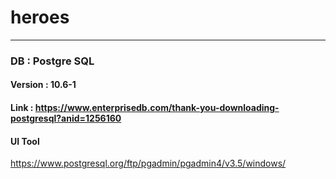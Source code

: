 # heroes 
---

### DB : Postgre SQL
#### Version : 10.6-1
#### Link : https://www.enterprisedb.com/thank-you-downloading-postgresql?anid=1256160


#### UI Tool
https://www.postgresql.org/ftp/pgadmin/pgadmin4/v3.5/windows/